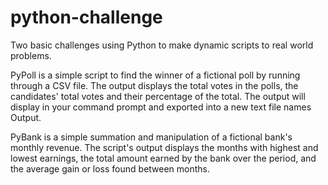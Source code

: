 # python-challenge

Two basic challenges using Python to make dynamic scripts to real world problems.

PyPoll is a simple script to find the winner of a fictional poll by running through a CSV file. The output displays the total votes in the polls, the candidates' total votes and their percentage of the total. The output will display in your command prompt and exported into a new text file names Output.

PyBank is a simple summation and manipulation of a fictional bank's monthly revenue. The script's output displays the months with highest and lowest earnings, the total amount earned by the bank over the period, and the average gain or loss found between months.
